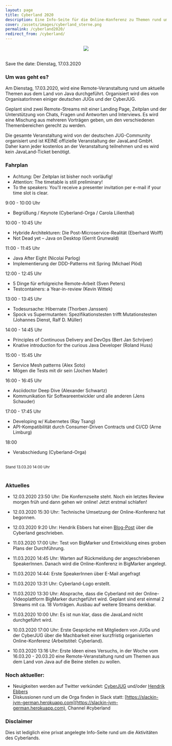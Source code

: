 ```yaml
---
layout: page
title: Cyberland 2020
description: Eine Info-Seite für die Online-Konferenz zu Themen rund um Java
cover: /assets/images/cyberland_sterne.png
permalink: /cyberland2020/
redirect_from: /cyberland/
---
```


<p>
    <div align="center">
        <img src="/assets/images/cyberland_sterne.png" />
    </div>
</p>

<br/>
<blink>Save the date: Dienstag, 17.03.2020</blink>
<br/>

### Um was geht es?

Am Dienstag, 17.03.2020,  wird eine Remote-Veranstaltung rund um aktuelle Themen aus dem Land von Java durchgeführt.
Organisiert wird dies von OrganisatorInnen einiger deutschen JUGs und der CyberJUG.

Geplant sind zwei Remote-Streams mit einer Landing Page, Zeitplan und der Unterstützung von Chats, Fragen und Antworten und Interviews.
Es wird eine Mischung aus mehreren Vorträgen geben, um den verschiedenen Themenbereichen gerecht zu werden. 

Die gesamte Veranstaltung wird von der deutschen JUG-Community organisiert und ist KEINE offizielle Veranstaltung der JavaLand GmbH.
Daher kann jeder kostenlos an der Veranstaltung teilnehmen und es wird kein JavaLand-Ticket benötigt.

### Fahrplan

- Achtung: Der Zeitplan ist bisher noch vorläufig!
- Attention: The timetable is still preliminary! 
- To the speakers: You'll receive a presenter invitation per e-mail if your time slot is clear.

<span class="post-meta">9:00 - 10:00 Uhr</span><br/>
- Begrüßung / Keynote (Cyberland-Orga / Carola Lilienthal)

<span class="post-meta">10:00 - 10:45 Uhr</span><br/>
- Hybride Architekturen: Die Post-Microservice-Realität (Eberhard Wolff)  
- Not Dead yet – Java on Desktop (Gerrit Grunwald)

<span class="post-meta">11:00 - 11:45 Uhr</span><br/>
- Java After Eight (Nicolai Parlog)
- Implementierung der DDD-Patterns mit Spring (Michael Plöd)

<span class="post-meta">12:00 - 12:45 Uhr</span><br/>
- 5 Dinge für erfolgreiche Remote-Arbeit (Sven Peters)
- Testcontainers: a Year-in-review (Kevin Wittek)

<span class="post-meta">13:00 - 13:45 Uhr</span><br/>
- Todesursache: Hibernate (Thorben Janssen)
- Spock vs Supermutanten: Spezifikationstesten trifft Mutationstesten (Johannes Dienst, Ralf D. Müller)

<span class="post-meta">14:00 - 14:45 Uhr</span><br/>
- Principles of Continuous Delivery and DevOps (Bert Jan Schrijver)
- Knative introduction for the curious Java Developer (Roland Huss)

<span class="post-meta">15:00 - 15:45 Uhr</span><br/>
- Service Mesh patterns (Alex Soto)
- Mögen die Tests mit dir sein (Jochen Mader)

<span class="post-meta">16:00 - 16:45 Uhr</span><br/>
- Asciidoctor Deep Dive (Alexander Schwartz)
- Kommunikation für Softwareentwickler und alle anderen (Jens Schauder)

<span class="post-meta">17:00 - 17:45 Uhr</span><br/>
- Developing w/ Kubernetes (Ray Tsang)
- API-Kompatibilität durch Consumer-Driven Contracts und CI/CD (Arne Limburg)

<span class="post-meta">18:00</span><br/>
- Verabschiedung (Cyberland-Orga)

<br/>
<small class="post-meta">Stand 13.03.20 14:00 Uhr</small>
<br/>
<br/>


### Aktuelles

* 12.03.2020 23:50 Uhr: Die Konfernzseite steht. Noch ein letztes Review morgen früh und dann gehen wir online! Jetzt erstmal schlafen!

* 12.03.2020 15:30 Uhr: Technische Umsetzung der Online-Konferenz hat begonnen.

* 12.03.2020 9:20 Uhr: Hendrik Ebbers hat einen [Blog-Post](https://guigarage.com/2020/03/12/cyberland.html) über die Cyberland geschrieben.

* 11.03.2020 17:00 Uhr: Test von BigMarker und Entwicklung eines groben Plans der Durchführung.

* 11.03.2020 14:45 Uhr: Warten auf Rückmeldung der angeschriebenen SpeakerInnen. Danach wird die Online-Konferenz in BigMarker angelegt.

* 11.03.2020 14:44: Erste SpeakerInnen über E-Mail angefragt

* 11.03.2020 13:31 Uhr: Cyberland-Logo erstellt.

* 11.03.2020 13:30 Uhr: Absprache, dass die Cyberland mit der Online-Videoplattform BigMarker durchgeführt wird. Geplant sind erst einmal 2 Streams mit ca. 18 Vorträgen. Ausbau auf weitere Streams denkbar.

* 11.03.2020 10:00 Uhr: Es ist nun klar, dass die JavaLand nicht durchgeführt wird.

* 10.03.2020 17:00 Uhr: Erste Gespräche mit Mitgliedern von JUGs und der CyberJUG über die Machbarkeit einer kurzfristig organisierten Online-Konferenz (Arbeitstitel: Cyberland).

* 10.03.2020 13:16 Uhr: Erste Ideen eines Versuchs, in der Woche vom 16.03.20 - 20.03.20 eine Remote-Veranstaltung rund um Themen aus dem Land von Java auf die Beine stellen zu wollen.


### Noch aktueller:

* Neuigkeiten werden auf Twitter verkündet: [CyberJUG](https://twitter.com/cyberjug) und/oder [Hendrik Ebbers](https://twitter.com/hendrikEbbers)
* Diskussionen rund um die Orga finden in Slack statt: [https://slackin-jvm-german.herokuapp.com](https://slackin-jvm-german.herokuapp.com), Channel #cyberland


### Disclaimer

Dies ist lediglich eine privat angelegte Info-Seite rund um die Aktivitäten des Cyberlands.
